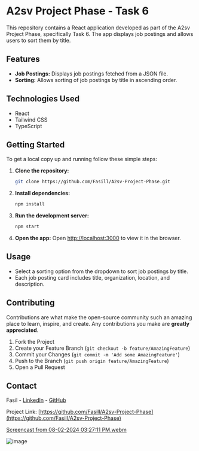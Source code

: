

# A2sv Project Phase - Task 6

This repository contains a React application developed as part of the A2sv Project Phase, specifically Task 6. The app displays job postings and allows users to sort them by title.

## Features

- **Job Postings:** Displays job postings fetched from a JSON file.
- **Sorting:** Allows sorting of job postings by title in ascending order.

## Technologies Used

- React
- Tailwind CSS
- TypeScript

## Getting Started

To get a local copy up and running follow these simple steps:

1. **Clone the repository:**
   ```sh
   git clone https://github.com/Fasill/A2sv-Project-Phase.git
   ```

2. **Install dependencies:**
   ```sh
   npm install
   ```

3. **Run the development server:**
   ```sh
   npm start
   ```

4. **Open the app:**
   Open [http://localhost:3000](http://localhost:5173) to view it in the browser.

## Usage

- Select a sorting option from the dropdown to sort job postings by title.
- Each job posting card includes title, organization, location, and description.

## Contributing

Contributions are what make the open-source community such an amazing place to learn, inspire, and create. Any contributions you make are **greatly appreciated**.

1. Fork the Project
2. Create your Feature Branch (`git checkout -b feature/AmazingFeature`)
3. Commit your Changes (`git commit -m 'Add some AmazingFeature'`)
4. Push to the Branch (`git push origin feature/AmazingFeature`)
5. Open a Pull Request

## Contact

Fasil - [LinkedIn](https://www.linkedin.com/in/fasil-hawultie/) - [GitHub](https://github.com/Fasill)

Project Link: [https://github.com/Fasill/A2sv-Project-Phase](https://github.com/Fasill/A2sv-Project-Phase)


[Screencast from 08-02-2024 03:27:11 PM.webm](https://github.com/user-attachments/assets/4adc2041-bbd1-4686-9122-d31887e976ee)

![image](https://github.com/user-attachments/assets/958d0465-916e-41fb-9ee4-2b2afce17f0e)
